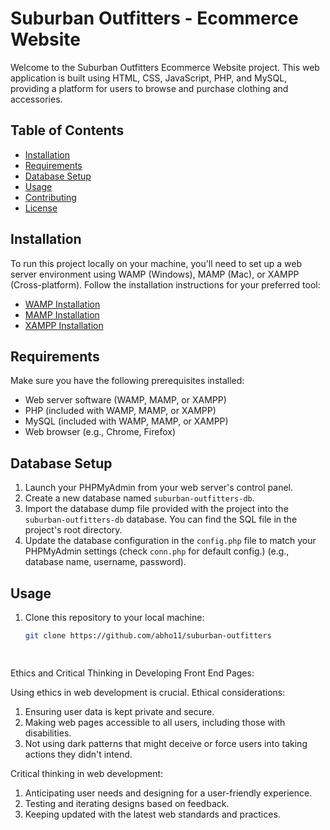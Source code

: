 # Suburban Outfitters - Ecommerce Website

Welcome to the Suburban Outfitters Ecommerce Website project. This web application is built using HTML, CSS, JavaScript, PHP, and MySQL, providing a platform for users to browse and purchase clothing and accessories.

## Table of Contents

- [Installation](#installation)
- [Requirements](#requirements)
- [Database Setup](#database-setup)
- [Usage](#usage)
- [Contributing](#contributing)
- [License](#license)

## Installation

To run this project locally on your machine, you'll need to set up a web server environment using WAMP (Windows), MAMP (Mac), or XAMPP (Cross-platform). Follow the installation instructions for your preferred tool:

- [WAMP Installation](http://www.wampserver.com/en/)
- [MAMP Installation](https://www.mamp.info/en/)
- [XAMPP Installation](https://www.apachefriends.org/index.html)

## Requirements

Make sure you have the following prerequisites installed:

- Web server software (WAMP, MAMP, or XAMPP)
- PHP (included with WAMP, MAMP, or XAMPP)
- MySQL (included with WAMP, MAMP, or XAMPP)
- Web browser (e.g., Chrome, Firefox)

## Database Setup

1. Launch your PHPMyAdmin from your web server's control panel.
2. Create a new database named `suburban-outfitters-db`.
3. Import the database dump file provided with the project into the `suburban-outfitters-db` database. You can find the SQL file in the project's root directory.
4. Update the database configuration in the `config.php` file to match your PHPMyAdmin settings (check `conn.php` for default config.) (e.g., database name, username, password).

## Usage

1. Clone this repository to your local machine:

   ```sh
   git clone https://github.com/abho11/suburban-outfitters 

 
Ethics and Critical Thinking in Developing Front End Pages: 

Using ethics in web development is crucial. Ethical considerations:

1. Ensuring user data is kept private and secure.
2. Making web pages accessible to all users, including those with disabilities.
3. Not using dark patterns that might deceive or force users into taking actions they didn't intend.

Critical thinking in web development:

1. Anticipating user needs and designing for a user-friendly experience.
2. Testing and iterating designs based on feedback.
3. Keeping updated with the latest web standards and practices.